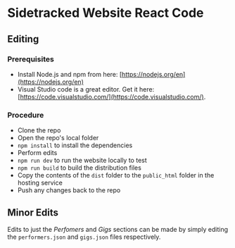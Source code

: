 # Sidetracked Website React Code

## Editing

### Prerequisites

- Install Node.js and npm from here: [https://nodejs.org/en](https://nodejs.org/en)
- Visual Studio code is a great editor. Get it here: [https://code.visualstudio.com/](https://code.visualstudio.com/).

### Procedure

- Clone the repo
- Open the repo's local folder
- `npm install` to install the dependencies
- Perform edits
- `npm run dev` to run the website locally to test
- `npm run build` to build the distribution files
- Copy the contents of the `dist` folder to the `public_html` folder in the hosting service
- Push any changes back to the repo

## Minor  Edits
Edits to just the *Perfomers* and *Gigs* sections can be made by simply editing the `performers.json` and `gigs.json` files respectively.
